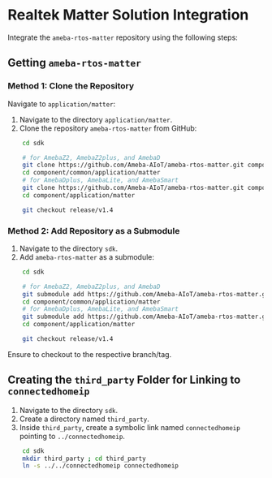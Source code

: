# Realtek Matter Solution Integration

Integrate the `ameba-rtos-matter` repository using the following steps:

## Getting `ameba-rtos-matter`

### Method 1: Clone the Repository

Navigate to `application/matter`:

1. Navigate to the directory `application/matter`.
2. Clone the repository `ameba-rtos-matter` from GitHub:

```bash
    cd sdk

    # for AmebaZ2, AmebaZ2plus, and AmebaD
    git clone https://github.com/Ameba-AIoT/ameba-rtos-matter.git component/common/application/matter
    cd component/common/application/matter
    # for AmebaDplus, AmebaLite, and AmebaSmart
    git clone https://github.com/Ameba-AIoT/ameba-rtos-matter.git component/application/matter
    cd component/application/matter

    git checkout release/v1.4
```

### Method 2: Add Repository as a Submodule

1. Navigate to the directory `sdk`.
2. Add `ameba-rtos-matter` as a submodule:

```bash
    cd sdk

    # for AmebaZ2, AmebaZ2plus, and AmebaD
    git submodule add https://github.com/Ameba-AIoT/ameba-rtos-matter.git component/common/application/matter
    cd component/common/application/matter
    # for AmebaDplus, AmebaLite, and AmebaSmart
    git submodule add https://github.com/Ameba-AIoT/ameba-rtos-matter.git component/application/matter
    cd component/application/matter

    git checkout release/v1.4
```

Ensure to checkout to the respective branch/tag.

## Creating the `third_party` Folder for Linking to `connectedhomeip`

1. Navigate to the directory `sdk`.
2. Create a directory named `third_party`.
3. Inside `third_party`, create a symbolic link named `connectedhomeip` pointing to `../connectedhomeip`.

```bash
    cd sdk
    mkdir third_party ; cd third_party
    ln -s ../../connectedhomeip connectedhomeip
```